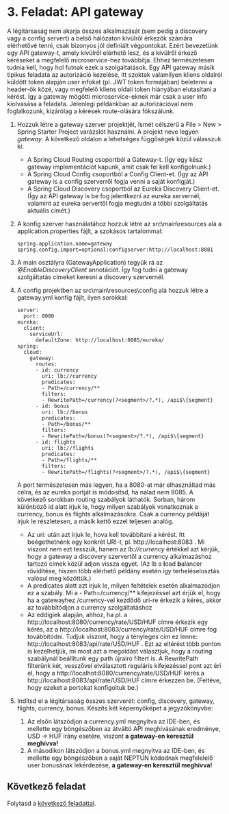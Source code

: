# 3. Feladat: API gateway

A légitársaság nem akarja összes alkalmazását (sem pedig a discovery vagy a config servert) a belső hálózaton kívülről érkezők számára elérhetővé tenni, csak bizonyos jól definiált végpontokat. Ezért bevezetünk egy API gateway-t, amely kívülről elérhető lesz, és a kívülről érkező kéréseket a megfelelő microservice-hez továbbítja. Ehhez természetesen tudnia kell, hogy hol futnak ezek a szolgáltatások. Egy API gateway másik tipikus feladata az autorizáció kezelése, itt szoktak valamilyen kliens oldalról küldött token alapján user infokat (pl. JWT token formájában) beletenni a header-ök közé, vagy megfelelő kliens oldali token hiányában elutasítani a kérést. Így a gateway mögötti microservice-eknek már csak a user info kiolvasása a feladata. Jelenlegi példánkban az autorizációval nem foglalkozunk, kizárólag a kérések route-olására fókszálunk.

1. Hozzuk létre a gateway szerver projektjét, Ismét célszerű a File > New > Spring Starter Project varázslót használni. A projekt neve legyen *gateway*. A következő oldalon a lehetséges függőségek közül válasszuk ki:

   - A Spring Cloud Routing csoportból a Gateway-t. (Így egy kész gateway implementációt kapunk, amit csak fel kell konfigolnunk.)
   - A Spring Cloud Config csoportból a Config Client-et. (Így az API gateway is a config szerverről fogja venni a saját konfigját.)
   - A Spring Cloud Discovery csoportból az Eureka Discovery Client-et. (Így az API gateway is be fog jelentkezni az eureka servernél, valamint az eureka servertől fogja megtudni a többi szolgáltatás aktuális címét.)

2. A konfig szerver használatához hozzuk létre az src\main\resources alá a application.properties fájlt, a szokásos tartalommal:

   ```
   spring.application.name=gateway
   spring.config.import=optional:configserver:http://localhost:8081
   ```
   
3. A main osztályra (GatewayApplication) tegyük rá az *@EnableDiscoveryClient* annotációt. Így fog tudni a gateway szolgáltatás címeket keresni a discovery szervernél. 

4. A config projektben az src\main\resources\config alá hozzuk létre a gateway.yml konfig fájlt, ilyen sorokkal:

   ```
   server:
     port: 8080
   eureka:
     client:
       serviceUrl:
         defaultZone: http://localhost:8085/eureka/
   spring:
     cloud:
       gateway:
         routes:
         - id: currency
           uri: lb://currency
           predicates:
           - Path=/currency/**
           filters:
           - RewritePath=/currency(?<segment>/?.*), /api$\{segment}
         - id: bonus
           uri: lb://bonus
           predicates:
           - Path=/bonus/**
           filters:
           - RewritePath=/bonus(?<segment>/?.*), /api$\{segment}
         - id: flights
           uri: lb://flights
           predicates:
           - Path=/flights/**
           filters:
           - RewritePath=/flights(?<segment>/?.*), /api$\{segment}
   ```

   A port természetesen más legyen, ha a 8080-at már elhasználtad más célra, és az eureka portját is módosítsd, ha nálad nem 8085. A következő sorokban routing szabályok láthatók. Sorban, három különböző id alatt írjuk le, hogy milyen szabályok vonatkoznak a currency, bonus és flights alkalmazásokra. Csak a currency példáját írjuk le részletesen, a másik kettő ezzel teljesen analóg. 

   - Az uri: után azt írjuk le, hova kell továbbítani a kérést. Itt beégethetnénk egy konkrét URI-t, pl. http://localhost:8083 . Mi viszont nem ezt tesszük, hanem az *lb://currency* értékkel azt kérjük, hogy a gateway a discovery szervertől a currency alkalmazáshoz tartozó címek közül adjon vissza egyet. (Az lb a **l**oad **b**alancer rövidítése, hiszen több elérhető példány esetén így terheléselosztás valósul meg közöttük.)
   - A predicates alatt azt írjuk le, milyen feltételek esetén alkalmazódjon ez a szabály. Mi a - Path=/currency/** kifejezéssel azt érjük el, hogy ha a gatewayhez /currency-vel kezdődő uri-re érkezik a kérés, akkor az továbbítódjon a currency szolgáltatáshoz
   - Az eddigiek alapján, ahhoz, ha pl. a http://localhost:8080/currency/rate/USD/HUF címre érkezik egy kérés, az a http://localhost:8083/currency/rate/USD/HUF címre fog továbbítódni. Tudjuk viszont, hogy a tényleges cím ez lenne: http://localhost:8083/api/rate/USD/HUF . Ezt az eltérést több ponton is kezelhetjük, mi most azt a megoldást választjuk, hogy a routing szabálynál beállítunk egy path újraíró filtert is.  A RewritePath filterünk két, vesszővel elválasztott reguláris kifejezéssel pont azt éri el, hogy a http://localhot:8080/currency/rate/USD/HUF kérés a http://localhost:8083/api/rate/USD/HUF címre érkezzen be. (Feltéve, hogy ezeket a portokat konfigoltuk be.)

5. Indítsd el a légitársaság összes szerverét: config, discovery, gateway, flights, currency, bonus. Készíts két képernyőképet a jegyzőkönyvbe:

   1. Az elsőn látszódjon a currency.yml megnyitva az IDE-ben, és mellette egy böngészőben az átváltó API meghívásának eredménye, USD -> HUF irány esetére, viszont **a gateway-en keresztül meghívva!**
   2. A másodikon látszódjon a bonus.yml megnyitva az IDE-ben, és mellette egy böngészőben a saját NEPTUN kódodnak megfelelelő user bonusának lekérdezése, **a gateway-en keresztül meghívva!**

## Következő feladat

Folytasd a [következő feladattal](Feladat-4.md).

